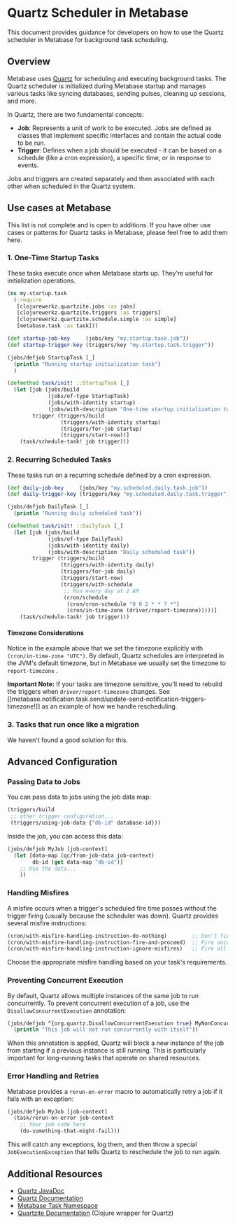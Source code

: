 # Quartz Scheduler in Metabase

This document provides guidance for developers on how to use the Quartz scheduler in Metabase for background task scheduling.

## Overview

Metabase uses [Quartz](http://www.quartz-scheduler.org/) for scheduling and executing background tasks. The Quartz scheduler is initialized during Metabase startup and manages various tasks like syncing databases, sending pulses, cleaning up sessions, and more.

In Quartz, there are two fundamental concepts:

- **Job**: Represents a unit of work to be executed. Jobs are defined as classes that implement specific interfaces and contain the actual code to be run.
- **Trigger**: Defines when a job should be executed - it can be based on a schedule (like a cron expression), a specific time, or in response to events.

Jobs and triggers are created separately and then associated with each other when scheduled in the Quartz system.

## Use cases at Metabase

This list is not complete and is open to additions. If you have other use cases or patterns for Quartz tasks in Metabase, please feel free to add them here.

### 1. One-Time Startup Tasks

These tasks execute once when Metabase starts up. They're useful for initialization operations.

```clojure
(ns my.startup.task
  (:require
   [clojurewerkz.quartzite.jobs :as jobs]
   [clojurewerkz.quartzite.triggers :as triggers]
   [clojurewerkz.quartzite.schedule.simple :as simple]
   [metabase.task :as task]))

(def startup-job-key     (jobs/key "my.startup.task.job"))
(def startup-trigger-key (triggers/key "my.startup.task.trigger"))

(jobs/defjob StartupTask [_]
  (println "Running startup initialization task")
  )

(defmethod task/init! ::StartupTask [_]
  (let [job (jobs/build
             (jobs/of-type StartupTask)
             (jobs/with-identity startup)
             (jobs/with-description "One-time startup initialization task"))
        trigger (triggers/build
                 (triggers/with-identity startup)
                 (triggers/for-job startup)
                 (triggers/start-now))]
    (task/schedule-task! job trigger)))
```

### 2. Recurring Scheduled Tasks

These tasks run on a recurring schedule defined by a cron expression.

```clojure
(def daily-job-key     (jobs/key "my.scheduled.daily.task.job"))
(def daily-trigger-key (triggers/key "my.scheduled.daily.task.trigger"))

(jobs/defjob DailyTask [_]
  (println "Running daily scheduled task"))

(defmethod task/init! ::DailyTask [_]
  (let [job (jobs/build
             (jobs/of-type DailyTask)
             (jobs/with-identity daily)
             (jobs/with-description "Daily scheduled task"))
        trigger (triggers/build
                 (triggers/with-identity daily)
                 (triggers/for-job daily)
                 (triggers/start-now)
                 (triggers/with-schedule
                  ;; Run every day at 2 AM
                  (cron/schedule
                   (cron/cron-schedule "0 0 2 * * ? *")
                   (cron/in-time-zone (driver/report-timezone)))))]
    (task/schedule-task! job trigger)))
```

#### Timezone Considerations

Notice in the example above that we set the timezone explicitly with `(cron/in-time-zone "UTC")`. By default, Quartz schedules are interpreted in the JVM's default timezone, but in Metabase we usually set the timezone to `report-timezone` .

**Important Note:** If your tasks are timezone sensitive, you'll need to rebuild the triggers when `driver/report-timezone` changes. See [[metabase.notification.task.send/update-send-notification-triggers-timezone!]] as an example of how we handle rescheduling.

### 3. Tasks that run once like a migration

We haven't found a good solution for this.

## Advanced Configuration

### Passing Data to Jobs

You can pass data to jobs using the job data map:

```clojure
(triggers/build
 ;; other trigger configuration...
 (triggers/using-job-data {"db-id" database-id}))
```

Inside the job, you can access this data:

```clojure
(jobs/defjob MyJob [job-context]
  (let [data-map (qc/from-job-data job-context)
        db-id (get data-map "db-id")]
    ;; Use the data...
    ))
```

### Handling Misfires

A misfire occurs when a trigger's scheduled fire time passes without the trigger firing (usually because the scheduler was down). Quartz provides several misfire instructions:

```clojure
(cron/with-misfire-handling-instruction-do-nothing)        ;; Don't fire missed executions
(cron/with-misfire-handling-instruction-fire-and-proceed)  ;; Fire once for missed executions
(cron/with-misfire-handling-instruction-ignore-misfires)   ;; Fire all missed executions
```

Choose the appropriate misfire handling based on your task's requirements.

### Preventing Concurrent Execution

By default, Quartz allows multiple instances of the same job to run concurrently. To prevent concurrent execution of a job, use the `DisallowConcurrentExecution` annotation:

```clojure
(jobs/defjob ^{org.quartz.DisallowConcurrentExecution true} MyNonConcurrentJob [job-context]
  (println "This job will not run concurrently with itself"))
```

When this annotation is applied, Quartz will block a new instance of the job from starting if a previous instance is still running. This is particularly important for long-running tasks that operate on shared resources.

### Error Handling and Retries

Metabase provides a `rerun-on-error` macro to automatically retry a job if it fails with an exception:

```clojure
(jobs/defjob MyJob [job-context]
  (task/rerun-on-error job-context
    ;; Your job code here
    (do-something-that-might-fail)))
```

This will catch any exceptions, log them, and then throw a special `JobExecutionException` that tells Quartz to reschedule the job to run again.

## Additional Resources

- [Quartz JavaDoc](http://www.quartz-scheduler.org/api/2.3.0/index.html)
- [Quartz Documentation](https://www.quartz-scheduler.org/documentation/)
- [Metabase Task Namespace](src/metabase/task.clj)
- [Quartzite Documentation](http://clojurequartz.info/) (Clojure wrapper for Quartz)
